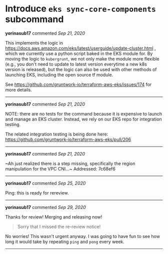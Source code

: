 # Introduce `eks sync-core-components` subcommand

**yorinasub17** commented *Sep 21, 2020*

This implements the logic in https://docs.aws.amazon.com/eks/latest/userguide/update-cluster.html , which we currently use a python script baked in the EKS module for. By moving the logic to `kubergrunt`, we not only make the module more flexible (e.g., you don't need to update to latest version everytime a new k8s version is released), but the logic can also be used with other methods of launching EKS, including the open source tf module.

See https://github.com/gruntwork-io/terraform-aws-eks/issues/174 for more details.
<br />
***


**yorinasub17** commented *Sep 21, 2020*

NOTE: there are no tests for the command because it is expensive to launch and manage an EKS cluster. Instead, we rely on our EKS repo for integration testing.

The related integration testing is being done here: https://github.com/gruntwork-io/terraform-aws-eks/pull/206
***

**yorinasub17** commented *Sep 21, 2020*

~Ah just realized there is a step missing, specifically the region manipulation for the VPC CNI...~ Addressed: 7c68ef6
***

**yorinasub17** commented *Sep 25, 2020*

Ping: this is ready for rereview.
***

**yorinasub17** commented *Sep 29, 2020*

Thanks for review! Merging and releasing now!

> Sorry that I missed the re-review notice!

No worries! This wasn't urgent anyway. I was going to have fun to see how long it would take by repeating `ping` and `pong` every week.
***

